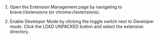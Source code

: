 1. Open the Extension Management page by navigating to brave://extensions (or chrome://extensions).

2. Enable Developer Mode by clicking the toggle switch next to Developer mode.
Click the LOAD UNPACKED button and select the extension directory.
